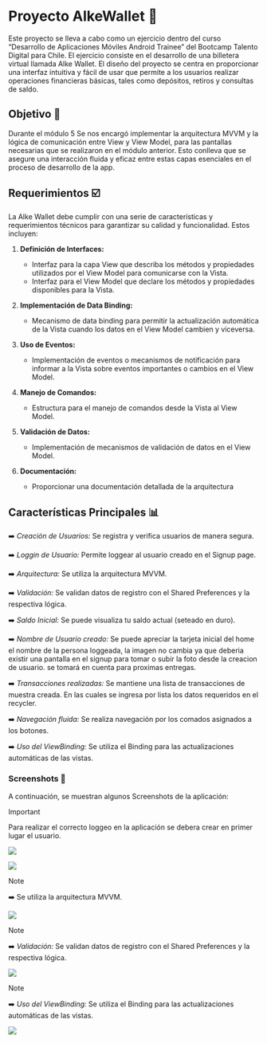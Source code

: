 # Proyecto AlkeWallet 🥇

Este proyecto se lleva a cabo como un ejercicio dentro del curso “Desarrollo de Aplicaciones Móviles Android Trainee” del Bootcamp Talento Digital para Chile. El ejercicio consiste en el desarrollo de una billetera virtual llamada Alke Wallet. El diseño del proyecto se centra en proporcionar una interfaz intuitiva y fácil de usar que permite a los usuarios realizar operaciones financieras básicas, tales como depósitos, retiros y consultas de saldo.

## Objetivo 🏹

Durante el módulo 5 Se nos encargó implementar la arquitectura MVVM y la lógica de comunicación entre View y View Model, para las pantallas necesarias que se realizaron en el módulo anterior.  Esto conlleva que se asegure una interacción fluida y eficaz entre estas capas esenciales en el proceso de desarrollo de la app.

## Requerimientos ☑️

La Alke Wallet debe cumplir con una serie de características y requerimientos técnicos para garantizar su calidad y funcionalidad. Estos incluyen:

1. **Definición de Interfaces:**

   - Interfaz para la capa View que describa los métodos y propiedades utilizados por el View Model para comunicarse con la Vista.
   - Interfaz para el View Model que declare los métodos y propiedades disponibles para la Vista.

2. **Implementación de Data Binding:**
   - Mecanismo de data binding para permitir la actualización automática de la Vista cuando los datos en el View Model cambien y viceversa.

3. **Uso de Eventos:**
   - Implementación de eventos o mecanismos de notificación para informar a la Vista sobre eventos importantes o cambios en el View Model.

4. **Manejo de Comandos:**
   - Estructura para el manejo de comandos desde la Vista al View Model.

5. **Validación de Datos:**
   - Implementación de mecanismos de validación de datos en el View Model.

6. **Documentación:**
   - Proporcionar una documentación detallada de la arquitectura


  
## Características Principales 📊

➡️ _Creación de Usuarios:_ Se registra y verifica usuarios de manera segura. 

➡️ _Loggin de Usuario:_ Permite loggear al usuario creado en el Signup page.

➡️ _Arquitectura:_ Se utiliza la arquitectura MVVM.

➡️ _Validación:_ Se validan datos de registro con el Shared Preferences y la respectiva lógica. 

➡️ _Saldo Inicial:_ Se puede visualiza tu saldo actual (seteado en duro).

➡️ _Nombre de Usuario creado:_ Se puede apreciar la tarjeta inicial del home el nombre de la persona loggeada, la imagen no cambia ya que deberia
  existir una pantalla en el signup para tomar o subir la foto desde la creacion de usuario. se tomará en cuenta para proximas entregas. 
 
➡️ _Transacciones realizadas:_ Se mantiene una lista de transacciones de muestra creada. En las cuales se ingresa por lista los datos requeridos en el recycler.

➡️ _Navegación fluida:_ Se realiza navegación por los comados asignados a los botones.

➡️ _Uso del ViewBinding:_ Se utiliza el Binding para las actualizaciones automáticas de las vistas. 

### Screenshots 📘

A continuación, se muestran algunos Screenshots de la aplicación:

> [!IMPORTANT]
> Para realizar el correcto loggeo en la aplicación se debera crear en primer lugar el usuario.

![](https://github.com/GiovannyELS/Modulo5AlkeWallet/blob/master/Captura%20de%20pantalla%202024-05-28%20170128.png)

![](https://github.com/GiovannyELS/Modulo5AlkeWallet/blob/master/Captura%20de%20pantalla%202024-05-28%20170256.png)

> [!NOTE]
> ➡️ Se utiliza la arquitectura MVVM.

![](https://github.com/GiovannyELS/Modulo5AlkeWallet/blob/master/Captura%20de%20pantalla%202024-05-28%20170939.png)

> [!NOTE]
> ➡️ _Validación:_ Se validan datos de registro con el Shared Preferences y la respectiva lógica.

![](https://github.com/GiovannyELS/Modulo5AlkeWallet/blob/master/Captura%20de%20pantalla%202024-05-28%20171305.png)

> [!NOTE]
> ➡️ _Uso del ViewBinding:_ Se utiliza el Binding para las actualizaciones automáticas de las vistas.

![](https://github.com/GiovannyELS/Modulo5AlkeWallet/blob/master/Captura%20de%20pantalla%202024-05-28%20171043.png)
